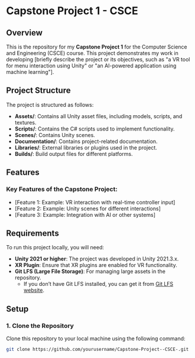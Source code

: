 # Capstone Project 1 - CSCE

## Overview

This is the repository for my **Capstone Project 1** for the Computer Science and Engineering (CSCE) course. This project demonstrates my work in developing [briefly describe the project or its objectives, such as "a VR tool for menu interaction using Unity" or "an AI-powered application using machine learning"].

## Project Structure

The project is structured as follows:

- **Assets/**: Contains all Unity asset files, including models, scripts, and textures.
- **Scripts/**: Contains the C# scripts used to implement functionality.
- **Scenes/**: Contains Unity scenes.
- **Documentation/**: Contains project-related documentation.
- **Libraries/**: External libraries or plugins used in the project.
- **Builds/**: Build output files for different platforms.

## Features

### Key Features of the Capstone Project:
- [Feature 1: Example: VR interaction with real-time controller input]
- [Feature 2: Example: Unity scenes for different interactions]
- [Feature 3: Example: Integration with AI or other systems]

## Requirements

To run this project locally, you will need:

- **Unity 2021 or higher**: The project was developed in Unity 2021.3.x.
- **XR Plugin**: Ensure that XR plugins are enabled for VR functionality.
- **Git LFS (Large File Storage)**: For managing large assets in the repository. 
  - If you don’t have Git LFS installed, you can get it from [Git LFS website](https://git-lfs.github.com/).
  
## Setup

### 1. Clone the Repository
Clone this repository to your local machine using the following command:
```bash
git clone https://github.com/yourusername/Capstone-Project--CSCE-.git
